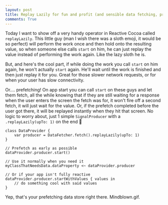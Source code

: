 ```yaml
---
layout: post
title: Replay Lazily for fun and profit (and sensible data fetching, prefetching and caching)
comments: True
---
```


Today I want to show off a very handy operator in Reactive Cocoa called `replayLazily`. This little guy (man I wish there was a sloth emoji, it would be so perfect) will perform the work once and then hold onto the resulting value, so when someone else calls `start` on him, he can just replay the value instead of performing the work again. Like the lazy sloth he is.

But, and here's the cool part, if while doing the work you call `start` on him again, he won't actually `start` again. He'll wait until the work is finished and then just replay it for you. Great for those slower network requests, or for when your user has slow connectivity.

Or.... prefetching! On app start you can call `start` on these guys and let them fetch, all the while knowing that if they are still waiting for a response when the user enters the screen the fetch was for, it won't fire off a second fetch, it will just wait for the value. Or, if the prefetch completed before the user got there, it will be replayed instantly when they hit that screen. No logic to worry about, just 1 simple `SignalProducer` with a `.replayLazily(upTo: 1)` on the end 🎸

```
class DataProvider {
    var producer = DataFetcher.fetch().replayLazily(upTo: 1)
}

// Prefetch as early as possible
dataProvider.producer.start()

// Use it normally when you need it
myClassThatNeedsData.dataProperty <~ dataProvider.producer

// Or if your app isn't fully reactive
dataProvider.producer.startWithValues { values in
    // do something cool with said values
}
```

Yep, that's your prefetching data store right there. Mindblown.gif.
